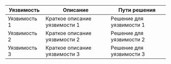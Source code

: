 | Уязвимость     | Описание                       | Пути решения             |
|----------------|--------------------------------|--------------------------|
| Уязвимость 1   | Краткое описание уязвимости 1 | Решение для уязвимости 1 |
| Уязвимость 2   | Краткое описание уязвимости 2 | Решение для уязвимости 2 |
| Уязвимость 3   | Краткое описание уязвимости 3 | Решение для уязвимости 3 |
